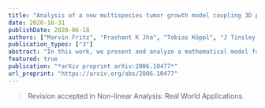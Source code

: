 ```yaml
---
title: "Analysis of a new multispecies tumor growth model coupling 3D phase-fields with a 1D vascular network"
date: 2020-10-31
publishDate: 2020-06-18
authors: ["Marvin Fritz", "Prashant K Jha", "Tobias Köppl", "J Tinsley Oden", "Barbara Wohlmuth"]
publication_types: ["3"]
abstract: "In this work, we present and analyze a mathematical model for tumor growth incorporating ECM erosion, interstitial flow, and the effect of vascular flow and nutrient transport. The model is of phase-field or diffused-interface type in which multiple phases of cell species and other constituents are separated by smooth evolving interfaces. The model involves a mesoscale version of Darcy's law to capture the flow mechanism in the tissue matrix. Modeling flow and transport processes in the vasculature supplying the healthy and cancerous tissue, one-dimensional (1D) equations are considered. Since the models governing the transport and flow processes are defined together with cell species models on a three-dimensional (3D) domain, we obtain a 3D-1D coupled model. We show some mathematical results on the existence of weak solutions. Furthermore, simulation results are presented illustrating the evolution of tumors and the effects of ECM erosion."
featured: true
publication: "*arXiv preprint arXiv:2006.10477*"
url_preprint: "https://arxiv.org/abs/2006.10477"
---
```


> Revision accepted in Non-linear Analysis: Real World Applications.

